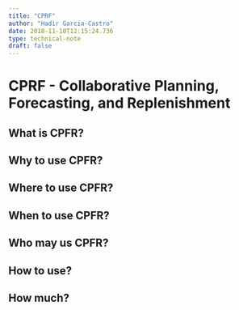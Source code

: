 ```yaml
---
title: "CPRF"
author: "Hadir Garcia-Castro"
date: 2018-11-18T12:15:24.736
type: technical-note
draft: false
---
```

# CPRF - Collaborative Planning, Forecasting, and Replenishment

## What is CPFR?
## Why to use CPFR?
## Where to use CPFR?
## When to use CPFR?
## Who may us CPFR?
## How to use?
## How much?
